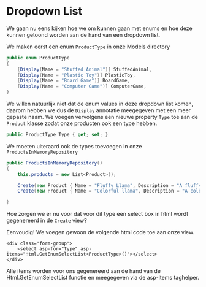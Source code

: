 # Dropdown List

We gaan nu eens kijken hoe we om kunnen gaan met enums en hoe deze kunnen getoond worden aan de hand van een dropdown list.

We maken eerst een enum `ProductType` in onze Models directory

```csharp
public enum ProductType
{
    [Display(Name = "Stuffed Animal")] StuffedAnimal,
    [Display(Name = "Plastic Toy")] PlasticToy,
    [Display(Name = "Board Game")] BoardGame,
    [Display(Name = "Computer Game")] ComputerGame,
}
```

We willen natuurlijk niet dat de enum values in deze dropdown list komen, daarom hebben we dus de `Display` annotatie meegegeven met een meer gepaste naam. We voegen vervolgens een nieuwe property `Type` toe aan de `Product` klasse zodat onze producten ook een type hebben.

```csharp
public ProductType Type { get; set; }
```

We moeten uiteraard ook de types toevoegen in onze `ProductsInMemoryRepository` 

```csharp
public ProductsInMemoryRepository()
{
    this.products = new List<Product>();

    Create(new Product { Name = "Fluffy Llama", Description = "A fluffy llama for the kids", Price = 9.99M, ImageURL = "~/images/products/1.jpg", Type = ProductType.StuffedAnimal });
    Create(new Product { Name = "Colorful llama", Description = "A colorful llama for the larger kids", Price = 19.99M, ImageURL = "~/images/products/2.jpg", Type = ProductType.StuffedAnimal });

}
```

Hoe zorgen we er nu voor dat voor dit type een select box in html wordt gegenereerd in de `Create` view?

Eenvoudig! We voegen gewoon de volgende html code toe aan onze view.

```aspnet
<div class="form-group">
    <select asp-for="Type" asp-items="Html.GetEnumSelectList<ProductType>()"></select>
</div>
```

Alle items worden voor ons gegenereerd aan de hand van de Html.GetEnumSelectList functie en meegegeven via de asp-items taghelper.


